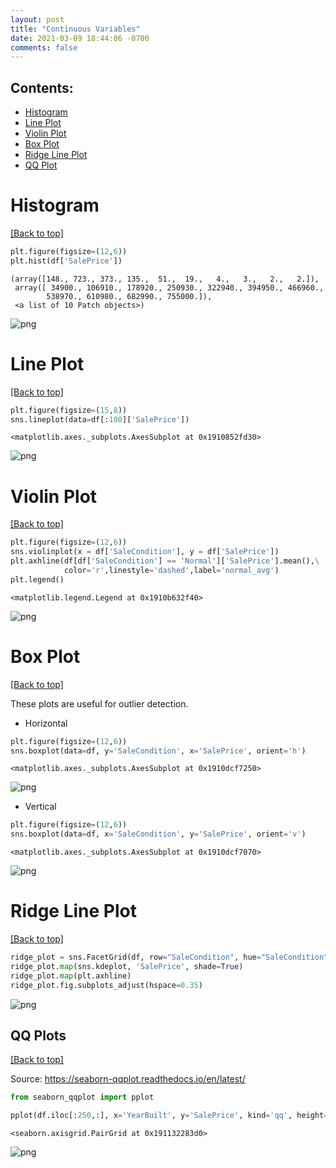 ```yaml
---
layout: post
title: "Continuous Variables"
date: 2021-03-09 18:44:06 -0700
comments: false
---
```


<a id='toc'></a>
## Contents:
- <a href="#Histogram">Histogram</a>
- <a href="#LinePlot">Line Plot</a>
- <a href="#ViolinPlot">Violin Plot</a>
- <a href="#BoxPlot">Box Plot</a>
- <a href="#RidgeLinePlot">Ridge Line Plot</a>
- <a href="#QQPlot">QQ Plot</a>


<a id='Histogram'></a>
# Histogram
<a href="#toc">[Back to top]</a>


```python
plt.figure(figsize=(12,6))
plt.hist(df['SalePrice'])
```




    (array([148., 723., 373., 135.,  51.,  19.,   4.,   3.,   2.,   2.]),
     array([ 34900., 106910., 178920., 250930., 322940., 394950., 466960.,
            538970., 610980., 682990., 755000.]),
     <a list of 10 Patch objects>)




![png]({{site.baseurl}}/images/Histo.png)


<a id='LinePlot'></a>
# Line Plot 
<a href="#toc">[Back to top]</a>


```python
plt.figure(figsize=(15,8))
sns.lineplot(data=df[:100]['SalePrice'])
```




    <matplotlib.axes._subplots.AxesSubplot at 0x1910852fd30>




![png]({{site.baseurl}}/images/LinePlot.png)


<a id="ViolinPlot"></a>
# Violin Plot
<a href="#toc">[Back to top]</a>


```python
plt.figure(figsize=(12,6))
sns.violinplot(x = df['SaleCondition'], y = df['SalePrice'])
plt.axhline(df[df['SaleCondition'] == 'Normal']['SalePrice'].mean(),\
            color='r',linestyle='dashed',label='normal_avg')
plt.legend()
```




    <matplotlib.legend.Legend at 0x1910b632f40>




![png]({{site.baseurl}}/images/ViolinPlot.png)


<a id="BoxPlot"></a>
# Box Plot
<a href="#toc">[Back to top]</a>

These plots are useful for outlier detection.

 - Horizontal



```python
plt.figure(figsize=(12,6))
sns.boxplot(data=df, y='SaleCondition', x='SalePrice', orient='h')
```




    <matplotlib.axes._subplots.AxesSubplot at 0x1910dcf7250>




![png]({{site.baseurl}}/images/BoxP_H.png)


- Vertical


```python
plt.figure(figsize=(12,6))
sns.boxplot(data=df, x='SaleCondition', y='SalePrice', orient='v')
```




    <matplotlib.axes._subplots.AxesSubplot at 0x1910dcf7070>




![png]({{site.baseurl}}/images/BoxP_V.png)





<a id="RidgeLinePlot"></a>
# Ridge Line Plot
<a href="#toc">[Back to top]</a>


```python
ridge_plot = sns.FacetGrid(df, row="SaleCondition", hue="SaleCondition", aspect=5, height=1.25)  
ridge_plot.map(sns.kdeplot, 'SalePrice', shade=True)
ridge_plot.map(plt.axhline)
ridge_plot.fig.subplots_adjust(hspace=0.35)
```


![png]({{site.baseurl}}/images/RidgeLinePlot.png)



<a id="QQPlot"></a>
## QQ Plots
<a href="#toc">[Back to top]</a>

Source: https://seaborn-qqplot.readthedocs.io/en/latest/


```python
from seaborn_qqplot import pplot
```


```python
pplot(df.iloc[:250,:], x='YearBuilt', y='SalePrice', kind='qq', height=4, aspect=2)
```




    <seaborn.axisgrid.PairGrid at 0x191132283d0>




![png]({{site.baseurl}}/images/QQPlot.png)


